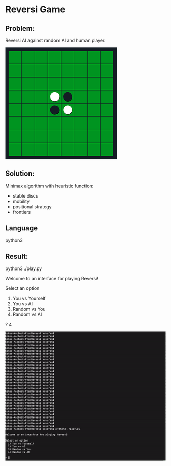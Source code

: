 # Reversi Game

## Problem: 

Reversi AI against random AI and human player. 

![problem](https://github.com/KokoFan16/Artficial_Intelligent/blob/master/Reversi/reversi.png)


## Solution:

Minimax algorithm with heuristic function:

- stable discs 
- mobility
- positional strategy 
- frontiers 

## Language 

python3

## Result:

python3 ./play.py

Welcome to an interface for playing Reversi!

Select an option
  1) You vs Yourself
  2) You vs AI
  3) Random vs You
  4) Random vs AI

? 4


![result](https://github.com/KokoFan16/Artficial_Intelligent/blob/master/Reversi/result.gif)

